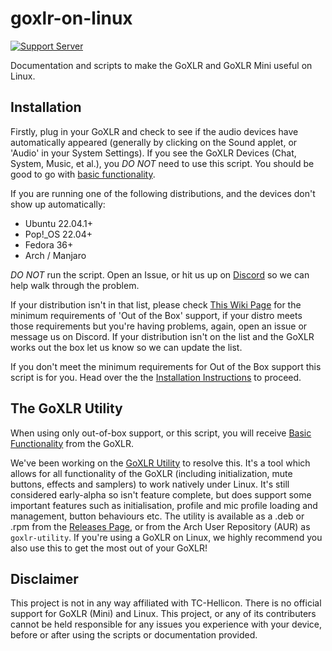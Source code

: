 # goxlr-on-linux

[![Support Server](https://img.shields.io/discord/828348446775574548.svg?label=Discord&logo=Discord&colorB=7289da&style=flat)](https://discord.gg/Wbp3UxkX2j)

Documentation and scripts to make the GoXLR and GoXLR Mini useful on Linux.

## Installation
Firstly, plug in your GoXLR and check to see if the audio devices have automatically appeared (generally by clicking on the Sound applet, or 'Audio' in your System Settings). If you see the GoXLR Devices (Chat, System, Music, et al.), you *DO NOT* need to use this script. You should be good to go with [basic functionality](https://github.com/GoXLR-on-Linux/goxlr-on-linux/wiki/Basic-Functionality).

If you are running one of the following distributions, and the devices don't show up automatically:
* Ubuntu 22.04.1+
* Pop!_OS 22.04+
* Fedora 36+
* Arch / Manjaro

*DO NOT* run the script. Open an Issue, or hit us up on [Discord](https://discord.gg/Wbp3UxkX2j) so we can help walk through the problem.

If your distribution isn't in that list, please check [This Wiki Page](https://github.com/GoXLR-on-Linux/goxlr-on-linux/wiki/Out-of-Box-Support) for the minimum requirements of 'Out of the Box' support, if your distro meets those requirements but you're having problems, again, open an issue or message us on Discord. If your distribution isn't on the list and the GoXLR works out the box let us know so we can update the list.

If you don't meet the minimum requirements for Out of the Box support this script is for you. Head over the the [Installation Instructions](https://github.com/GoXLR-on-Linux/goxlr-on-linux/wiki/Requirements-and-Installation-Instructions) to proceed.

## The GoXLR Utility
When using only out-of-box support, or this script, you will receive [Basic Functionality](https://github.com/GoXLR-on-Linux/goxlr-on-linux/wiki/Basic-Functionality) from the GoXLR.

We've been working on the [GoXLR Utility](https://github.com/GoXLR-on-Linux/goxlr-utility/) to resolve this. It's a tool which allows for all functionality of the GoXLR (including initialization, mute buttons, effects and samplers) to work natively under Linux. It's still considered early-alpha so isn't feature complete, but does support some important features such as initialisation, profile and mic profile loading and management, button behaviours etc. The utility is available as a .deb or .rpm from the [Releases Page](https://github.com/GoXLR-on-Linux/goxlr-utility/releases), or from the Arch User Repository (AUR) as `goxlr-utility`. If you're using a GoXLR on Linux, we highly recommend you also use this to get the most out of your GoXLR!

 

## Disclaimer
This project is not in any way affiliated with TC-Hellicon. There is no official support for GoXLR (Mini) and Linux. This project, or any of its contributers cannot be held responsible for any issues you experience with your device, before or after using the scripts or documentation provided.
